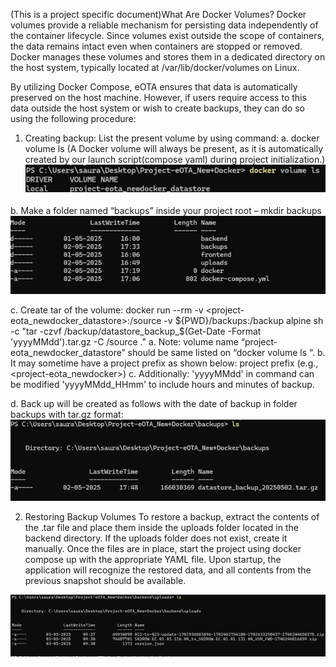 (This is a project specific document)What Are Docker Volumes?
Docker volumes provide a reliable mechanism for persisting data independently of the container lifecycle. Since volumes exist outside the scope of containers, the data remains intact even when containers are stopped or removed. Docker manages these volumes and stores them in a dedicated directory on the host system, typically located at /var/lib/docker/volumes on Linux.

By utilizing Docker Compose, eOTA ensures that data is automatically preserved on the host machine. However, if users require access to this data outside the host system or wish to create backups, they can do so using the following procedure:
1)	Creating backup:
List the present volume by using command:
  a.	docker volume ls (A Docker volume will always be present, as it is automatically created by our launch script(compose yaml) during project initialization.)
      <img src="/Images/1.png"/>
      
  b.	Make a folder named “backups” inside your project root – mkdir backups 
       <img src="/Images/2.png"/>


c.	Create tar of the volume: docker run --rm -v <project-eota_newdocker_datastore>:/source -v ${PWD}/backups:/backup alpine sh -c "tar -czvf /backup/datastore_backup_$(Get-Date -Format 'yyyyMMdd').tar.gz -C /source ."
  a.	Note: volume name “project-eota_newdocker_datastore” should be same listed on “docker volume ls “. 
  b.	It may sometime have a project prefix as shown below: project prefix (e.g., <project-eota_newdocker>)
  c.	Additionally: 'yyyyMMdd' in command can be modified 'yyyyMMdd_HHmm' to include hours and minutes of backup.

d.	Back up will be created as follows with the date of backup in folder backups with tar.gz format:
    <img src="/Images/3.png"/>

2)	Restoring Backup Volumes
To restore a backup, extract the contents of the .tar file and place them inside the uploads folder located in the backend directory. If the uploads folder does not exist, create it manually. Once the files are in place, start the project using docker compose up with the appropriate YAML file. Upon startup, the application will recognize the restored data, and all contents from the previous snapshot should be available.     
   <img src="/Images/4.png"/>
